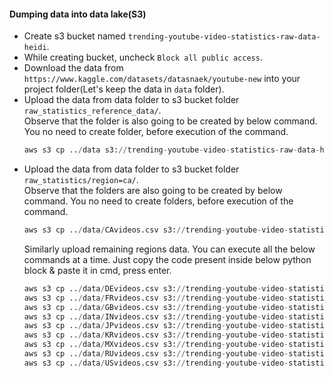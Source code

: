 #### Dumping data into data lake(S3)
- Create s3 bucket named `trending-youtube-video-statistics-raw-data-heidi`.
- While creating bucket, uncheck `Block all public access`.
- Download the data from `https://www.kaggle.com/datasets/datasnaek/youtube-new` into your project folder(Let's keep the data in `data` folder).</br>
- Upload the data from data folder to s3 bucket folder `raw_statistics_reference_data/`.</br>
  Observe that the folder is also going to be created by below command. You no need to create folder, before execution of the command.</br> 
  ```python
  aws s3 cp ../data s3://trending-youtube-video-statistics-raw-data-heidi/raw_statistics_reference_data/ --recursive --exclude "*" --include "*.json"
  ```
- Upload the data from data folder to s3 bucket folder `raw_statistics/region=ca/`.</br>
  Observe that the folders are also going to be created by below command. You no need to create folders, before execution of the command.</br> 
  ```python
  aws s3 cp ../data/CAvideos.csv s3://trending-youtube-video-statistics-raw-data-heidi/raw_statistics/region=ca/
  ```
  Similarly upload remaining regions data.
  You can execute all the below commands at a time. Just copy the code present inside below python block & paste it in cmd, press enter.</br>
  ```python
  aws s3 cp ../data/DEvideos.csv s3://trending-youtube-video-statistics-raw-data-heidi/raw_statistics/region=de/
  aws s3 cp ../data/FRvideos.csv s3://trending-youtube-video-statistics-raw-data-heidi/raw_statistics/region=fr/
  aws s3 cp ../data/GBvideos.csv s3://trending-youtube-video-statistics-raw-data-heidi/raw_statistics/region=gb/
  aws s3 cp ../data/INvideos.csv s3://trending-youtube-video-statistics-raw-data-heidi/raw_statistics/region=in/
  aws s3 cp ../data/JPvideos.csv s3://trending-youtube-video-statistics-raw-data-heidi/raw_statistics/region=jp/
  aws s3 cp ../data/KRvideos.csv s3://trending-youtube-video-statistics-raw-data-heidi/raw_statistics/region=kr/
  aws s3 cp ../data/MXvideos.csv s3://trending-youtube-video-statistics-raw-data-heidi/raw_statistics/region=mx/
  aws s3 cp ../data/RUvideos.csv s3://trending-youtube-video-statistics-raw-data-heidi/raw_statistics/region=ru/
  aws s3 cp ../data/USvideos.csv s3://trending-youtube-video-statistics-raw-data-heidi/raw_statistics/region=rs/
  ```
  
